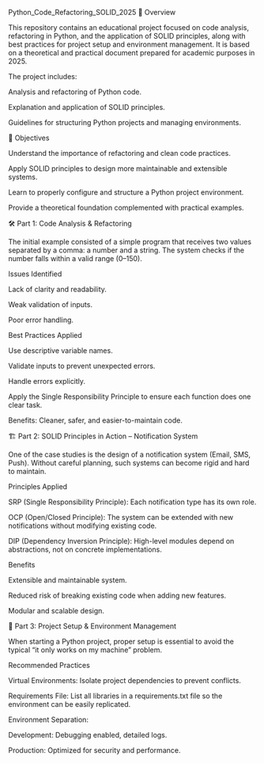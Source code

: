 Python_Code_Refactoring_SOLID_2025
📌 Overview

This repository contains an educational project focused on code analysis, refactoring in Python, and the application of SOLID principles, along with best practices for project setup and environment management.
It is based on a theoretical and practical document prepared for academic purposes in 2025.

The project includes:

Analysis and refactoring of Python code.

Explanation and application of SOLID principles.

Guidelines for structuring Python projects and managing environments.

🎯 Objectives

Understand the importance of refactoring and clean code practices.

Apply SOLID principles to design more maintainable and extensible systems.

Learn to properly configure and structure a Python project environment.

Provide a theoretical foundation complemented with practical examples.

🛠 Part 1: Code Analysis & Refactoring

The initial example consisted of a simple program that receives two values separated by a comma: a number and a string. The system checks if the number falls within a valid range (0–150).

Issues Identified

Lack of clarity and readability.

Weak validation of inputs.

Poor error handling.

Best Practices Applied

Use descriptive variable names.

Validate inputs to prevent unexpected errors.

Handle errors explicitly.

Apply the Single Responsibility Principle to ensure each function does one clear task.

Benefits: Cleaner, safer, and easier-to-maintain code.

🏗 Part 2: SOLID Principles in Action – Notification System

One of the case studies is the design of a notification system (Email, SMS, Push). Without careful planning, such systems can become rigid and hard to maintain.

Principles Applied

SRP (Single Responsibility Principle): Each notification type has its own role.

OCP (Open/Closed Principle): The system can be extended with new notifications without modifying existing code.

DIP (Dependency Inversion Principle): High-level modules depend on abstractions, not on concrete implementations.

Benefits

Extensible and maintainable system.

Reduced risk of breaking existing code when adding new features.

Modular and scalable design.

📂 Part 3: Project Setup & Environment Management

When starting a Python project, proper setup is essential to avoid the typical “it only works on my machine” problem.

Recommended Practices

Virtual Environments: Isolate project dependencies to prevent conflicts.

Requirements File: List all libraries in a requirements.txt file so the environment can be easily replicated.

Environment Separation:

Development: Debugging enabled, detailed logs.

Production: Optimized for security and performance.
